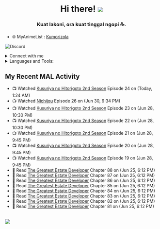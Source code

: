 <h1 align="center">Hi there! <img src="https://media.giphy.com/media/hvRJCLFzcasrR4ia7z/giphy.gif" width="25px"> </h1>
<h3 align="center">Kuat lakoni, ora kuat tinggal ngopi ☕.</h3>

- 🌐 MyAnimeList : [Kumorizola](https://myanimelist.net/animelist/Kumorizola)

![Discord](https://discord.c99.nl/widget/theme-1/761213268009943051.png)
<details>
      <summary>Connect with me</summary>
    <p align="left">
        <a href="https://www.instagram.com/kumorizola/" target="blank"><img align="center"
                src="https://raw.githubusercontent.com/rahuldkjain/github-profile-readme-generator/master/src/images/icons/Social/instagram.svg"
                alt="kumorizola" height="30" width="40" /></a>
        <a href="https://discord.com" target="blank"><img align="center"
                src="https://raw.githubusercontent.com/rahuldkjain/github-profile-readme-generator/master/src/images/icons/Social/discord.svg"
                alt="Kumori#5882" height="30" width="40" /></a>
    </p>
</details>

<details>
    <summary align="left">Languages and Tools:</summary>
<p align="left">
      <a href="https://www.w3schools.com/css/" target="_blank">
        <img src="https://raw.githubusercontent.com/devicons/devicon/master/icons/css3/css3-original-wordmark.svg"
            alt="css3" width="40" height="40" /> </a> <a href="https://www.w3.org/html/" target="_blank"> <img
            src="https://raw.githubusercontent.com/devicons/devicon/master/icons/html5/html5-original-wordmark.svg"
            alt="html5" width="40" height="40" /> </a> <a href="https://www.java.com" target="_blank"> <img
            src="https://raw.githubusercontent.com/devicons/devicon/master/icons/java/java-original.svg" alt="java"
            width="40" height="40" /> </a> <a href="https://developer.mozilla.org/en-US/docs/Web/JavaScript"
            target="_blank"> <img
            src="https://raw.githubusercontent.com/devicons/devicon/master/icons/javascript/javascript-original.svg"
            alt="javascript" width="40" height="40" /> </a> <a href="https://nodejs.org" target="_blank"> <img
            src="https://raw.githubusercontent.com/devicons/devicon/master/icons/nodejs/nodejs-original-wordmark.svg"
            alt="nodejs" width="40" height="40" /> </a> <a href="https://www.python.org" target="_blank"> <img
            src="https://raw.githubusercontent.com/devicons/devicon/master/icons/python/python-original.svg"
            alt="python" width="40" height="40" /> </a> <a href="https://www.typescriptlang.org/" target="_blank"> <img
            src="https://raw.githubusercontent.com/devicons/devicon/master/icons/typescript/typescript-original.svg" 
            alt="typescript" width="40" height="40" /> </a> <a href="https://www.photoshop.com/en" target="_blank"> <img
            src="https://upload.wikimedia.org/wikipedia/commons/a/af/Adobe_Photoshop_CC_icon.svg" alt="photoshop" width="40" height="40"/> </a>
            <a href="https://www.adobe.com/products/premiere.html" target="_blank"> <img
            src="https://upload.wikimedia.org/wikipedia/commons/4/40/Adobe_Premiere_Pro_CC_icon.svg" alt="Premiere pro" width="40" height="40"/> </a>
            <a href="https://www.adobe.com/in/products/illustrator.html" target="_blank"> <img 
            src="https://upload.wikimedia.org/wikipedia/commons/f/fb/Adobe_Illustrator_CC_icon.svg" alt="illustrator" width="40" height="40"/> </a>
      
 </details>
 
 <h2> My Recent MAL Activity</h2>
<!-- MAL_ACTIVITY:start -->

- 📺 Watched [Kusuriya no Hitorigoto 2nd Season](https://MyAnimeList.net/anime.php?id=58514) Episode 24 on (Today, 1:24 AM)
- 📺 Watched [Nichijou](https://MyAnimeList.net/anime.php?id=10165) Episode 26 on (Jun 30, 9:34 PM)
- 📺 Watched [Kusuriya no Hitorigoto 2nd Season](https://MyAnimeList.net/anime.php?id=58514) Episode 23 on (Jun 28, 10:30 PM)
- 📺 Watched [Kusuriya no Hitorigoto 2nd Season](https://MyAnimeList.net/anime.php?id=58514) Episode 22 on (Jun 28, 10:30 PM)
- 📺 Watched [Kusuriya no Hitorigoto 2nd Season](https://MyAnimeList.net/anime.php?id=58514) Episode 21 on (Jun 28, 9:45 PM)
- 📺 Watched [Kusuriya no Hitorigoto 2nd Season](https://MyAnimeList.net/anime.php?id=58514) Episode 20 on (Jun 28, 9:45 PM)
- 📺 Watched [Kusuriya no Hitorigoto 2nd Season](https://MyAnimeList.net/anime.php?id=58514) Episode 19 on (Jun 28, 9:45 PM)
- 📖 Read [The Greatest Estate Developer](https://MyAnimeList.net/manga.php?id=147272) Chapter 88 on (Jun 25, 6:12 PM)
- 📖 Read [The Greatest Estate Developer](https://MyAnimeList.net/manga.php?id=147272) Chapter 87 on (Jun 25, 6:12 PM)
- 📖 Read [The Greatest Estate Developer](https://MyAnimeList.net/manga.php?id=147272) Chapter 86 on (Jun 25, 6:12 PM)
- 📖 Read [The Greatest Estate Developer](https://MyAnimeList.net/manga.php?id=147272) Chapter 85 on (Jun 25, 6:12 PM)
- 📖 Read [The Greatest Estate Developer](https://MyAnimeList.net/manga.php?id=147272) Chapter 84 on (Jun 25, 6:12 PM)
- 📖 Read [The Greatest Estate Developer](https://MyAnimeList.net/manga.php?id=147272) Chapter 83 on (Jun 25, 6:12 PM)
- 📖 Read [The Greatest Estate Developer](https://MyAnimeList.net/manga.php?id=147272) Chapter 82 on (Jun 25, 6:12 PM)
- 📖 Read [The Greatest Estate Developer](https://MyAnimeList.net/manga.php?id=147272) Chapter 81 on (Jun 25, 6:12 PM)

<!-- MAL_ACTIVITY:end -->

  
<h2 align="left"> <img src="https://media.discordapp.net/attachments/918405470073520168/919220018355523584/ezgif.com-gif-maker_1.gif">
